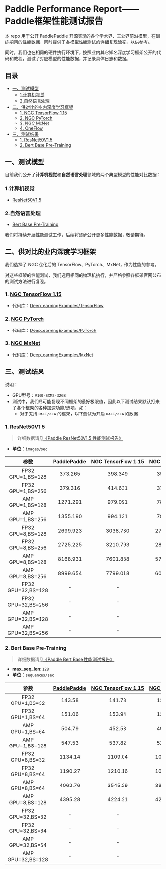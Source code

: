 <!-- omit in toc -->
# Paddle Performance Report——Paddle框架性能测试报告


本 repo 用于公开 PaddlePaddle 开源实现的各个学术界、工业界前沿模型，在训练期间的性能数据，同时提供了各模型性能测试的详细复现流程，以供参考。

同时，我们也在相同的硬件执行环境下，按照业内其它知名深度学习框架公开的代码和教程，测试了对应模型的性能数据，并记录具体日志和数据。

<!-- omit in toc -->
## 目录

- [一、测试模型](#一测试模型)
  - [1.计算机视觉](#1计算机视觉)
  - [2.自然语言处理](#2自然语言处理)
- [二、供对比的业内深度学习框架](#二供对比的业内深度学习框架)
  - [1. NGC TensorFlow 1.15](#1-ngc-tensorflow-115)
  - [2. NGC PyTorch](#2-ngc-pytorch)
  - [3. NGC MxNet](#3-ngc-mxnet)
  - [4. OneFlow](#4-oneflow)
- [三、测试结果](#三测试结果)
  - [1. ResNet50V1.5](#1-resnet50v15)
  - [2. Bert Base Pre-Training](#2-bert-base-pre-training)

## 一、测试模型

目前我们公开了**计算机视觉**和**自然语言处理**领域的两个典型模型的性能对比数据：

### 1.计算机视觉
- [ResNet50V1.5](./ResNet50V1.5)

### 2.自然语言处理
- [Bert Base Pre-Training](./Bert)

我们将持续开展性能测试工作，后续将逐步公开更多性能数据，敬请期待。

## 二、供对比的业内深度学习框架

我们选择了 NGC 优化后的 TensorFlow、PyTorch、MxNet，作为性能的参考。

对这些框架的性能测试，我们选用相同的物理机执行，并严格参照各框架官网公布的测试方法进行复现。

### 1. [NGC TensorFlow 1.15](https://ngc.nvidia.com/catalog/containers/nvidia:tensorflow/tags)

- 代码库：[DeepLearningExamples/TensorFlow](https://github.com/NVIDIA/DeepLearningExamples/tree/master/TensorFlow)

### 2. [NGC PyTorch](https://ngc.nvidia.com/catalog/containers/nvidia:pytorch/tags)

- 代码库：[DeepLearningExamples/PyTorch](https://github.com/NVIDIA/DeepLearningExamples/tree/master/PyTorch)
### 3. [NGC MxNet](https://ngc.nvidia.com/catalog/containers/nvidia:mxnet/tags)

- 代码库：[DeepLearningExamples/MxNet](https://github.com/NVIDIA/DeepLearningExamples/tree/master/MxNet)


## 三、测试结果

说明：

- GPU型号：`V100-SXM2-32GB`
- 测试中，我们尽可能复现不同框架的最好极限值，因此以下测试结果默认打来了各个框架的各种加速功能/选项，如：
   - 对于支持 `DALI/XLA` 的框架，以下测试为开启 `DALI/XLA` 的数据

### 1. ResNet50V1.5

> 详细数据请见[《Paddle ResNet50V1.5 性能测试报告》](./ResNet50V1.5)

- **单位**：`images/sec`

| 参数 | PaddlePaddle | NGC TensorFlow 1.15 | NGC PyTorch | NGC MXNet |
|:-----:|:-----:|:-----:|:-----:|:-----:|
| FP32 GPU=1,BS=128 | 373.265 | 398.349 | 356.77 | 381.46 |
| FP32 GPU=1,BS=256 | 379.316 | 414.631 | 372.76 | 384.72 |
| AMP GPU=1,BS=128 | 1271.291 | 979.091 | 782.43 | 1316.7 |
| AMP GPU=1,BS=256 | 1355.190 | 994.131 | 798.15 | 1412 |
| FP32 GPU=8,BS=128 | 2699.923 | 3038.730 | 2742.41 | 2948.2 |
| FP32 GPU=8,BS=256 | 2725.225 | 3210.793 | 2884.68 | 2987.9 |
| AMP GPU=8,BS=128 | 8168.931 | 7601.888 | 5715.58 | 9500.5 |
| AMP GPU=8,BS=256 | 8999.654 | 7799.018 | 6007.61 | 10440 |
| FP32 GPU=32,BS=128 | - | - | - | - |
| FP32 GPU=32,BS=256 | - | - | - | - |
| AMP GPU=32,BS=128 | - | - | - | - |
| AMP GPU=32,BS=256 | - | - | - | - |

### 2. Bert Base Pre-Training
> 详细数据请见[《Paddle Bert Base 性能测试报告》](./Bert)

- **max_seq_len**: `128`
- **单位**：`sequences/sec`


| 参数 | [PaddlePaddle](./Bert) | [NGC TensorFlow 1.15](./Bert/OtherReports/TensorFlow) | [NGC PyTorch](./Bert/OtherReports/PyTorch) |
|:-----:|:-----:|:-----:|:-----:|
| FP32 GPU=1,BS=32 | 143.58 | 141.73 | 126.43 |
| FP32 GPU=1,BS=64 | 151.06 | 153.94 | 127.02 |
| AMP GPU=1,BS=64 | 504.79 | 452.53 | 490.92 |
| AMP GPU=1,BS=128 | 547.53 | 537.82 | 529.46 |
| FP32 GPU=8,BS=32 | 1134.14 | 1109.04 | 1012.09 |
| FP32 GPU=8,BS=64 | 1190.27 | 1210.16 | 1018.51 |
| AMP GPU=8,BS=64 | 4062.76 | 3545.29 | 3917.36|
| AMP GPU=8,BS=128 | 4395.28 | 4224.21 | 4229.12|
| FP32 GPU=32,BS=32 | - | - | - |
| FP32 GPU=32,BS=64 | - | - | - |
| AMP GPU=32,BS=64 | - | - | - |
| AMP GPU=32,BS=128 | - | - | - |
